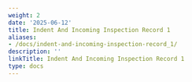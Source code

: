 ```yaml
---
weight: 2
date: '2025-06-12'
title: Indent And Incoming Inspection Record 1
aliases:
- /docs/indent-and-incoming-inspection-record_1/
description: ''
linkTitle: Indent And Incoming Inspection Record 1
type: docs
---
```


